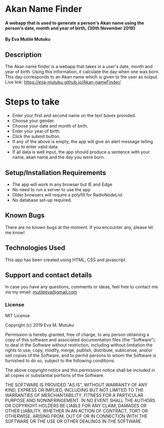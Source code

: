 # Akan Name Finder
#### A webapp that is used to generate a person's Akan name using the person's date, month and year of birth, {30th November 2019}
#### By Eva Mutile Mutuku
## Description
The Akan name finder is a webapp that takes in a user's date, month and year of birth. Using this information, it calculate the day when one was born. This day corresponds to an Akan name which is given to the user as output.
Live link: https://eva-mutuku.github.io/Akan-nameFinder/

# Steps to take
* Enter your first and second name on the text boxes provided.
* Choose your gender.
* Choose your date and month of birth.
* Enter your year of birth.
* Click the submit button.
* If any of the above is empty, the app will give an alert message telling you to enter valid data.
* If all data is well input, the app should produce a sentence with your name, akan name and the day you were born.

## Setup/Installation Requirements
* The app will work in any browser but IE and Edge
* No need to run a server to use the app
* Older browsers will require a polyfill for RadioNodeList
* No database set-up required.

## Known Bugs
There are no known bugs at the moment. If you encounter any, please let me know!
## Technologies Used
This app has been created using HTML, CSS and javascript.
## Support and contact details
In case you have any questions, comments or ideas, feel free to contact me via my email: mutileeva@gmail.com
### License
MIT License

Copyright (c) 2019 Eva M. Mutuku

Permission is hereby granted, free of charge, to any person obtaining a copy of this software and associated documentation files (the "Software"), to deal in the Software without restriction, including without limitation the rights to use, copy, modify, merge, publish, distribute, sublicense, and/or sell copies of the Software, and to permit persons to whom the Software is furnished to do so, subject to the following conditions:

The above copyright notice and this permission notice shall be included in all copies or substantial portions of the Software.

THE SOFTWARE IS PROVIDED "AS IS", WITHOUT WARRANTY OF ANY KIND, EXPRESS OR IMPLIED, INCLUDING BUT NOT LIMITED TO THE WARRANTIES OF MERCHANTABILITY, FITNESS FOR A PARTICULAR PURPOSE AND NONINFRINGEMENT. IN NO EVENT SHALL THE AUTHORS OR COPYRIGHT HOLDERS BE LIABLE FOR ANY CLAIM, DAMAGES OR OTHER LIABILITY, WHETHER IN AN ACTION OF CONTRACT, TORT OR OTHERWISE, ARISING FROM, OUT OF OR IN CONNECTION WITH THE SOFTWARE OR THE USE OR OTHER DEALINGS IN THE SOFTWARE.
